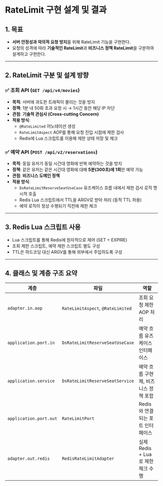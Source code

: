 # RateLimit 구현 설계 및 결과

## 1. 목표

- **서버 안정성과 악의적 요청 방지**를 위해 RateLimit 기능을 구현한다.
- 요청의 성격에 따라 **기술적인 RateLimit**과 **비즈니스 정책 RateLimit**을 구분하여 설계하고 구현한다.

---

## 2. RateLimit 구분 및 설계 방향

### ✅ 조회 API (`GET /api/v4/movies`)
- **목적**: 서버에 과도한 트래픽이 몰리는 것을 방지
- **정책**: 1분 내 50회 초과 요청 시 → 1시간 동안 해당 IP 차단
- **관점**: **기술적 관심사 (Cross-cutting Concern)**
- **적용 방식**:
  - `@RateLimited` 어노테이션 생성
  - `RateLimitAspect` AOP를 통해 요청 진입 시점에 제한 검사
  - Redis에 Lua 스크립트를 이용해 제한 상태 저장 및 체크

### ✅ 예약 API (`POST /api/v2/reservations`)
- **목적**: 동일 유저가 동일 시간대 영화에 반복 예약하는 것을 방지
- **정책**: 같은 유저는 같은 시간대 영화에 대해 **5분(300초)에 1회**만 예약 가능
- **관점**: **비즈니스 도메인 정책**
- **적용 방식**:
  - `DsRateLimitReserveSeatUseCase` 유즈케이스 흐름 내에서 제한 검사 로직 명시적 호출
  - Redis Lua 스크립트에서 TTL을 ARGV로 받아 처리 (동적 TTL 허용)
  - 예약 로직이 정상 수행되기 직전에 제한 체크

---

## 3. Redis Lua 스크립트 사용

- Lua 스크립트를 통해 Redis에 원자적으로 제어 (SET + EXPIRE)
- 조회 제한 스크립트, 예약 제한 스크립트 별도 구성
- TTL은 하드코딩 대신 ARGV를 통해 외부에서 주입하도록 구성

---

## 4. 클래스 및 계층 구조 요약

| 계층 | 파일 | 역할 |
|------|------|------|
| `adapter.in.aop` | `RateLimitAspect`, `@RateLimited` | 조회 요청 제한 AOP 처리 |
| `application.port.in` | `DsRateLimitReserveSeatUseCase` | 예약 흐름 유즈케이스 인터페이스 |
| `application.service` | `DsRateLimitReserveSeatService` | 예약 흐름 구현체, 비즈니스 정책 포함 |
| `application.port.out` | `RateLimitPort` | Redis와 연결되는 포트 인터페이스 |
| `adapter.out.redis` | `RedisRateLimitAdapter` | 실제 Redis + Lua로 제한 체크 수행 |
